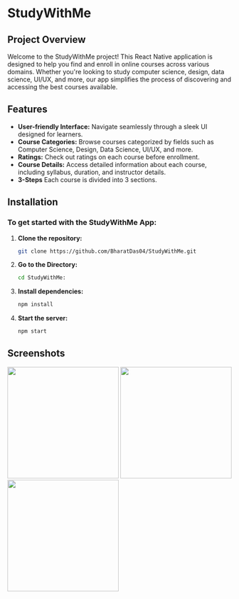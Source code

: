 # StudyWithMe

## Project Overview
Welcome to the StudyWithMe project! This React Native application is designed to help you find and enroll in online courses across various domains. Whether you're looking to study computer science, design, data science, UI/UX, and more, our app simplifies the process of discovering and accessing the best courses available.

## Features
- **User-friendly Interface:** Navigate seamlessly through a sleek UI designed for learners.
- **Course Categories:** Browse courses categorized by fields such as Computer Science, Design, Data Science, UI/UX, and more.
- **Ratings:** Check out ratings on each course before enrollment.
- **Course Details:** Access detailed information about each course, including syllabus, duration, and instructor details.
- **3-Steps** Each course is divided into 3 sections.

## Installation

### To get started with the StudyWithMe App:
1. **Clone the repository:**
   ```sh
   git clone https://github.com/BharatDas04/StudyWithMe.git
2. **Go to the Directory:**
   ```sh
   cd StudyWithMe:
3. **Install dependencies:**
   ```sh
   npm install
4. **Start the server:**
   ```sh
   npm start

## Screenshots

<img src="https://github.com/BharatDas04/StudyWithMe/assets/153592840/ae497877-a2a7-4dcd-92e5-2473d1452436" width="250" >
<img src="https://github.com/BharatDas04/StudyWithMe/assets/153592840/d9112a1c-d2f5-4071-8e3c-43ef1818f2a4" width="250">
<img src="https://github.com/BharatDas04/StudyWithMe/assets/153592840/fa721f5d-1aa2-44f0-ad70-c0b4a971021c" width="250">

